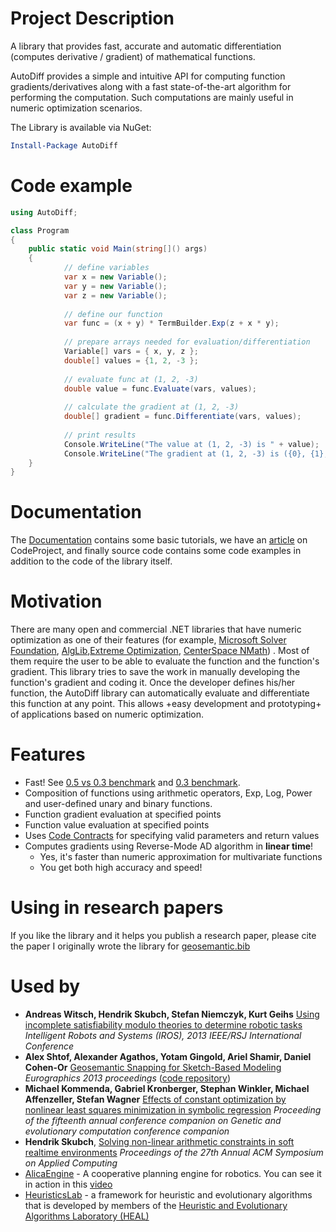 # Project Description
A library that provides fast, accurate and automatic differentiation (computes derivative /  gradient) of mathematical functions.

AutoDiff provides a simple and intuitive API for computing function gradients/derivatives along with a fast state-of-the-art algorithm for performing the computation. Such computations are mainly useful in numeric optimization scenarios.

The Library is available via NuGet:

```powershell
Install-Package AutoDiff
```

# Code example
```c#
using AutoDiff;

class Program
{
    public static void Main(string[]() args)
    {
            // define variables
            var x = new Variable();
            var y = new Variable();
            var z = new Variable();
    
            // define our function
            var func = (x + y) * TermBuilder.Exp(z + x * y);
    
            // prepare arrays needed for evaluation/differentiation
            Variable[] vars = { x, y, z };
            double[] values = {1, 2, -3 };
    
            // evaluate func at (1, 2, -3)
            double value = func.Evaluate(vars, values);
    
            // calculate the gradient at (1, 2, -3)
            double[] gradient = func.Differentiate(vars, values);
    
            // print results
            Console.WriteLine("The value at (1, 2, -3) is " + value);
            Console.WriteLine("The gradient at (1, 2, -3) is ({0}, {1}, {2})", gradient[0](0), gradient[1](1), gradient[2](2));
    }
}
```



# Documentation
The [Documentation](docs/Documentation.md) contains some basic tutorials, we have an [article](http://www.codeproject.com/KB/library/Automatic_Differentiation.aspx) on CodeProject, and finally source code contains some code examples in addition to the code of the library itself.

# Motivation
There are many open and commercial .NET libraries that have numeric optimization as one of their features (for example, [Microsoft Solver Foundation](http://msdn.microsoft.com/en-us/devlabs/hh145003.aspx),  [AlgLib](http://www.alglib.net),[Extreme Optimization](http://www.extremeoptimization.com/), [CenterSpace NMath](http://www.centerspace.net/)) . Most of them require the user to be able to evaluate the function and the function's gradient. This library tries to save the work in manually developing the function's gradient and coding it.
Once the developer defines his/her function, the AutoDiff library can automatically evaluate and differentiate this function at any point. This allows +easy development and prototyping+ of applications based on numeric optimization.

# Features
* Fast! See [0.5 vs 0.3 benchmark](docs/0.5-vs-0.3-benchmark.md) and [0.3 benchmark](doss/0.3-benchmark).
* Composition of functions using arithmetic operators, Exp, Log, Power and user-defined unary and binary functions.
* Function gradient evaluation at specified points
* Function value evaluation at specified points
* Uses [Code Contracts](https://docs.microsoft.com/en-us/dotnet/api/system.diagnostics.contracts.contract) for specifying valid parameters and return values
* Computes gradients using Reverse-Mode AD algorithm in **linear time**!
  * Yes, it's faster than numeric approximation for multivariate functions
  * You get both high accuracy and speed!

# **Using in research papers**

If you like the library and it helps you publish a research paper, please cite the paper I originally wrote the library for [geosemantic.bib](docs/Home_geosemantic.bib)

# Used by

* **Andreas Witsch,  Hendrik Skubch, Stefan Niemczyk, Kurt Geihs** [Using incomplete satisfiability modulo theories to determine robotic tasks](http://dx.doi.org/10.1109/IROS.2013.6697046) _Intelligent Robots and Systems (IROS), 2013 IEEE/RSJ International Conference_
* **Alex Shtof, Alexander Agathos, Yotam Gingold, Ariel Shamir, Daniel Cohen-Or** [Geosemantic Snapping for Sketch-Based Modeling](http://onlinelibrary.wiley.com/doi/10.1111/cgf.12044/abstract) _Eurographics 2013 proceedings_  ([code repository](https://bitbucket.org/alexshtf/sketchmodeller))
* **Michael Kommenda, Gabriel Kronberger, Stephan Winkler, Michael Affenzeller, Stefan Wagner** [Effects of constant optimization by nonlinear least squares minimization in symbolic regression](http://dl.acm.org/citation.cfm?id=2482691) _Proceeding of the fifteenth annual conference companion on Genetic and evolutionary computation conference companion_
* **Hendrik Skubch**, [Solving non-linear arithmetic constraints in soft realtime environments](http://dl.acm.org/citation.cfm?id=2245293) _Proceedings of the 27th Annual ACM Symposium on Applied Computing_
* [AlicaEngine](http://ros.org/wiki/AlicaEngine) - A cooperative planning engine for robotics. You can see it in action in this [video](http://www.youtube.com/watch?v=HhIrhU19PG4)
* [HeuristicsLab](http://dev.heuristiclab.com) - a framework for heuristic and evolutionary algorithms that is developed by members of the [Heuristic and Evolutionary Algorithms Laboratory (HEAL)](http://heal.heuristiclab.com/)
